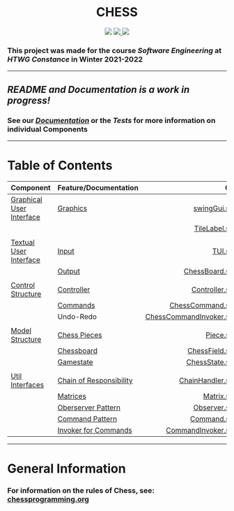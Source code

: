 <p align="center">
  
  <h1 align="center">CHESS</h3>
</p>

<p align="center">
  <img src="https://github.com/emanuelk02/Chess/actions/workflows/scala.yml/badge.svg?branch=main" /> 
  <a href="https://coveralls.io/github/emanuelk02/Chess?branch=main">
    <img src="https://coveralls.io/repos/github/emanuelk02/Chess/badge.svg?branch=main" />
  </a>
  <a href="https://codecov.io/gh/emanuelk02/Chess">
    <img src="https://codecov.io/gh/emanuelk02/Chess/branch/main/graph/badge.svg?token=UFUM75SWX4)](https://codecov.io/gh/emanuelk02/Chess" />
  </a>
</p>
  
### This project was made for the course **_Software Engineering_** at **_HTWG Constance_** in **Winter 2021-2022**

---

## *README and Documentation is a work in progress!*

### See our **_[Documentation](docs)_** or the **_Tests_** for more information on individual **Components**

---

# Table of Contents

| **Component** | **Feature/Documentation** | **Code** | **Tests** |
| :------     | :------     |   -----: |   ------: |
  | [Graphical User Interface](ui/src/main/scala/de/htwg/se/chess/aview/gui) | [Graphics](docs/gui) | [swingGui.scala](ui/src/main/scala/de/htwg/se/chess/aview/gui/swingGUI.scala) | |
| | | [TileLabel.scala](ui/src/main/scala/de/htwg/se/chess/aview/gui/TileLabel.scala) | |
| | | |
  | [Textual User Interface](ui/src/main/scala/de/htwg/se/chess/aview) | [Input](docs/tui/#using-the-tui) | [TUI.scala](ui/src/main/scala/de/htwg/se/chess/aview/TUI.scala) | [TUISpec.scala](ui/src/test/scala/de/htwg/se/chess/aview/TUISpec.scala) |
| | [Output](docs/tui/#board-representation) | [ChessBoard.scala](controller/src/main/scala/de/htwg/se/chess/model/gameDataComponent/gameDataBaseImpl/ChessBoard.scala) | [ChessBoardSpec.scala](controller/src/test/scala/de/htwg/se/chess/model/gameDataComponent/gameDataBaseImpl/ChessBoardSpec.scala) |
| | | |
   | [Control Structure](controller/src/main/scala/de/htwg/se/chess/controller/controllerComponent) | [Controller](https://en.wikipedia.org/wiki/Model–view–controller) | [Controller.scala](controller/src/main/scala/de/htwg/se/chess/controller/controllerComponent/controllerBaseImpl/Controller.scala) | [ControllerSpec.scala](controller/src/test/scala/de/htwg/se/chess/controller/controllerComponent/controllerBaseImpl/ControllerSpec.scala) |
   | | [Commands](docs/controller/commands/Readme.md) | [ChessCommand.scala](controller/src/main/scala/de/htwg/se/chess/controller/controllerComponent/controllerBaseImpl/ChessCommand.scala) | [ChessCommandSpec.scala](controller/src/test/scala/de/htwg/se/chess/controller/controllerComponent/controllerBaseImpl/ChessCommandSpec.scala) |
   | | Undo-Redo | [ChessCommandInvoker.scala](controller/src/main/scala/de/htwg/se/chess/controller/controllerComponent/controllerBaseImpl/ChessCommandInvoker.scala) | [ChessCommandInvokerSpec.scala](controller/src/test/scala/de/htwg/se/chess/controller/controllerComponent/controllerBaseImpl/ChessCommandInvokerSpec.scala) |
| | | |
   | [Model Structure](controller/src/main/scala/de/htwg/se/chess/model) | [Chess Pieces](https://www.chessprogramming.org/Pieces) | [Piece.scala](utils/src/main/scala/de/htwg/se/chess/model/Piece.scala) | [PiecesSpec.scala](utils/src/test/scala/de/htwg/se/chess/model/PiecesSpec.scala) |
   | | [Chessboard](docs/model/gamedata) | [ChessField.scala](controller/src/main/scala/de/htwg/se/chess/model/gameDataComponent/gameDataBaseImpl/ChessField.scala) | [ChessFieldSpec.scala](controller/src/test/scala/de/htwg/se/chess/model/gameDataComponent/gameDataBaseImpl/ChessFieldSpec.scala) |
   | | [Gamestate](docs/model/gamedata/#chessstate) | [ChessState.scala](utils/src/main/scala/de/htwg/se/chess/model/gameDataComponent/gameDataBaseImpl/ChessState.scala) | [ChessStateSpec.scala](utils/src/test/scala/de/htwg/se/chess/model/gameDataComponent/gameDataBaseImpl/ChessStateSpec.scala) |
| | | |
   | [Util Interfaces](utils/src/main/scala/de/htwg/se/chess/util) | [Chain of Responsibility](https://www.tutorialspoint.com/design_pattern/chain_of_responsibility_pattern.htm) |[ChainHandler.scala](utils/src/main/scala/de/htwg/se/chess/util/ChainHandler.scala) | [ChainHandlerSpec.scala](utils/src/test/scala/de/htwg/se/chess/util/ChainHandlerSpec.scala)
   | | [Matrices](https://en.wikipedia.org/wiki/Matrix_(mathematics)) | [Matrix.scala](utils/src/main/scala/de/htwg/se/chess/util/Matrix.scala) | [MatrixSpec.scala](utils/src/test/scala/de/htwg/se/chess/util/MatrixSpec.scala) |
   | | [Oberserver Pattern](https://www.tutorialspoint.com/design_pattern/observer_pattern.htm) | [Observer.scala](utils/src/main/scala/de/htwg/se/chess/util/Observer.scala) | [ObserverSpec.scala](src/test/scala/de/htwg/se/chess/util/ObserverSpec.scala) |
   | | [Command Pattern](https://www.tutorialspoint.com/design_pattern/command_pattern.htm) | [Command.scala](utils/src/main/scala/de/htwg/se/chess/util/Command.scala) | [CommandSpec.scala](utils/src/test/scala/de/htwg/se/chess/util/CommandSpec.scala) |
   | | [Invoker for Commands](https://stackoverflow.com/questions/37512006/role-of-invoker-class-in-command-pattern) | [CommandInvoker.scala](utils/src/main/scala/de/htwg/se/chess/util/CommandInvoker.scala) | [CommandInvokerSpec.scala](utils/src/test/scala/de/htwg/se/chess/util/CommandInvokerSpec.scala)

---

# General Information

 ### For information on the **rules of Chess**, see: [chessprogramming.org](https://www.chessprogramming.org/Rules_of_Chess)


